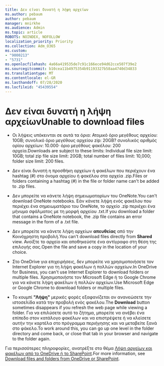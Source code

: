 ```yaml
---
title: Δεν είναι δυνατή η λήψη αρχείων
ms.author: pebaum
author: pebaum
manager: mnirkhe
ms.audience: Admin
ms.topic: article
ROBOTS: NOINDEX, NOFOLLOW
localization_priority: Priority
ms.collection: Adm_O365
ms.custom:
- "9000213"
- "5731"
ms.openlocfilehash: 4a66a419535de7c91c166ece94d62cce507f39e2
ms.sourcegitcommit: b10cea11b4975354b91193327b58aa4740d34833
ms.translationtype: MT
ms.contentlocale: el-GR
ms.lasthandoff: 07/28/2020
ms.locfileid: "45439554"
---
```

# <a name="unable-to-download-files"></a><span data-ttu-id="4471b-102">Δεν είναι δυνατή η λήψη αρχείων</span><span class="sxs-lookup"><span data-stu-id="4471b-102">Unable to download files</span></span>

- <span data-ttu-id="4471b-103">Οι λήψεις υπόκεινται σε αυτά τα όρια: Ατομικό όριο μεγέθους αρχείου: 10GB; συνολικό όριο μεγέθους αρχείου zip: 20GB? συνολικός αριθμός ορίου αρχείων: 10.000· όριο μεγέθους φακέλου: 200 αρχεία.</span><span class="sxs-lookup"><span data-stu-id="4471b-103">Downloads are subject to these limits: Individual file size limit: 10GB; total zip file size limit: 20GB; total number of files limit: 10,000; folder size limit: 200 files.</span></span>
- <span data-ttu-id="4471b-104">Δεν είναι δυνατή η προσθήκη αρχείων ή φακέλων που περιέχουν ένα hashtag (#) στο όνομα αρχείου ή φακέλου στα αρχεία .zip.</span><span class="sxs-lookup"><span data-stu-id="4471b-104">Files or folders containing a hashtag (#) in the file or folder name can't be added to .zip files.</span></span>  
    
- <span data-ttu-id="4471b-105">Δεν μπορείτε να κάνετε λήψη σημειωματαρίων του OneNote.</span><span class="sxs-lookup"><span data-stu-id="4471b-105">You can't download OneNote notebooks.</span></span> <span data-ttu-id="4471b-106">Εάν κάνετε λήψη ενός φακέλου που περιέχει ένα σημειωματάριο του OneNote, το αρχείο .zip περιέχει ένα μήνυμα σφάλματος με τη μορφή αρχείου .txt.</span><span class="sxs-lookup"><span data-stu-id="4471b-106">If you download a folder that contains a OneNote notebook, the .zip file contains an error message in the form of a .txt file.</span></span>  
    
- <span data-ttu-id="4471b-107">Δεν μπορείτε να κάνετε λήψη αρχείων **απευθείας** από την Κοινόχρηστη προβολή.</span><span class="sxs-lookup"><span data-stu-id="4471b-107">You can't download files directly from **Shared**  view.</span></span> <span data-ttu-id="4471b-108">Ανοίξτε το αρχείο και αποθηκεύστε ένα αντίγραφο στη θέση της επιλογής σας.</span><span class="sxs-lookup"><span data-stu-id="4471b-108">Open the file and save a copy in the location of your choice.</span></span>  
    
- <span data-ttu-id="4471b-109">Στο OneDrive για επιχειρήσεις, δεν μπορείτε να χρησιμοποιήσετε τον Internet Explorer για τη λήψη φακέλων ή πολλών αρχείων.</span><span class="sxs-lookup"><span data-stu-id="4471b-109">In OneDrive for Business, you can't use Internet Explorer to download folders or multiple files.</span></span> <span data-ttu-id="4471b-110">Χρησιμοποιήστε τον Microsoft Edge ή το Google Chrome για να κάνετε λήψη φακέλων ή πολλών αρχείων.</span><span class="sxs-lookup"><span data-stu-id="4471b-110">Use Microsoft Edge or Google Chrome to download folders or multiple files.</span></span>  
    
- <span data-ttu-id="4471b-111">Το κουμπί **"Λήψη"** μερικές φορές εξαφανίζεται αν ανανεώσετε την ιστοσελίδα κατά την προβολή ενός φακέλου.</span><span class="sxs-lookup"><span data-stu-id="4471b-111">The **Download** button sometimes disappears if you refresh the web page while viewing a folder.</span></span> <span data-ttu-id="4471b-112">Για να επιλύσετε αυτό το ζήτημα, μπορείτε να ανέβει ένα επίπεδο στον κατάλογο φακέλων και να επιστρέψετε ή να κλείσετε αυτήν την καρτέλα στο πρόγραμμα περιήγησης και να μεταβείτε ξανά στο φάκελο.</span><span class="sxs-lookup"><span data-stu-id="4471b-112">To work around this, you can go up one level in the folder directory and come back, or close that tab in your browser and navigate to the folder again.</span></span>  
    
<span data-ttu-id="4471b-113">Για περισσότερες πληροφορίες, ανατρέξτε στο θέμα [Λήψη αρχείων και φακέλων από το OneDrive ή το SharePoint](https://support.office.com/article/download-files-and-folders-from-onedrive-or-sharepoint-5c7397b7-19c7-4893-84fe-d02e8fa5df05).</span><span class="sxs-lookup"><span data-stu-id="4471b-113">For more information, see [Download files and folders from OneDrive or SharePoint](https://support.office.com/article/download-files-and-folders-from-onedrive-or-sharepoint-5c7397b7-19c7-4893-84fe-d02e8fa5df05).</span></span>
